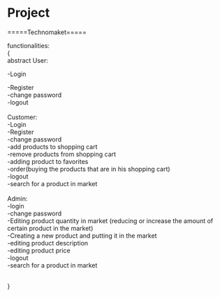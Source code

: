 # Project

=====Technomaket=====<br />

functionalities:<br />
{<br />
abstract User: <br />

-Login <br />

-Register <br />
-change password <br />
-logout <br />
<br />
Customer:<br />
-Login <br />
-Register<br />
-change password  <br />
-add products to shopping cart  <br />
-remove products from shopping cart <br />
-adding product to favorites <br />
-order(buying the products that are in his shopping cart) <br />
-logout <br />
-search for a product in market <br />
<br />
Admin: <br />
-login  <br />
-change password <br />
-Editing product quantity in market (reducing or increase the amount of certain product in the market) <br />
-Creating a new product and putting it in the market <br />
-editing product description <br />
-editing product price <br />
-logout <br />
-search for a product in market <br />
<br />

}





